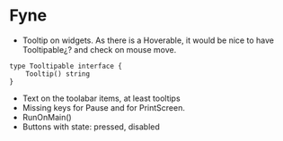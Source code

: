 # Fyne

- Tooltip on widgets. As there is a Hoverable, it would be nice to have Tooltipable¿? and check on mouse move.
```
type Tooltipable interface {
	Tooltip() string
}
```

- Text on the toolabar items, at least tooltips
- Missing keys for Pause and for PrintScreen.
- RunOnMain()
- Buttons with state: pressed, disabled

